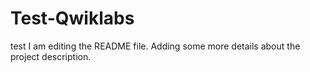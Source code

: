 # Test-Qwiklabs
test
I am editing the README file. Adding some more details about the project description.
